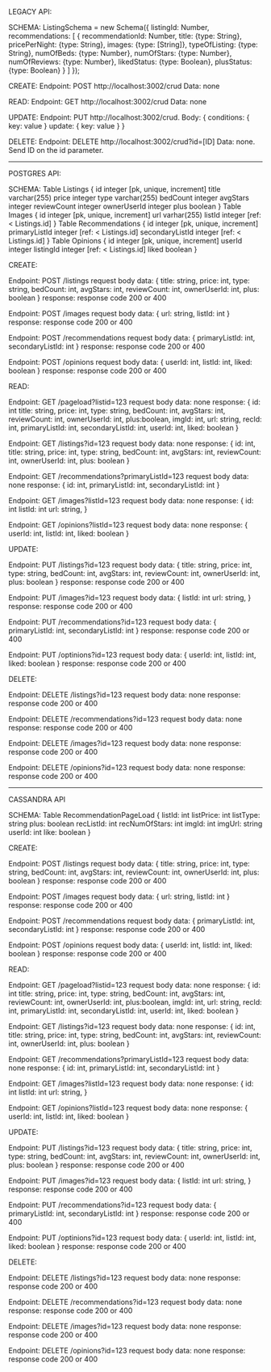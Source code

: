 LEGACY API:

SCHEMA:
ListingSchema = new Schema({
    listingId: Number,
    recommendations: [ {
        recommendationId: Number, 
        title: {type: String},
        pricePerNight: {type: String},
        images: {type: [String]},
        typeOfListing: {type: String},
        numOfBeds: {type: Number},
        numOfStars: {type: Number},
        numOfReviews: {type: Number},
        likedStatus: {type: Boolean},
        plusStatus: {type: Boolean}
    } ]
});

CREATE:
Endpoint: POST http://localhost:3002/crud
Data: none

READ:
Endpoint: GET http://localhost:3002/crud
Data: none

UPDATE:
Endpoint: PUT http://localhost:3002/crud.
Body: {
  conditions: {
    key: value
  }
  update: {
    key: value
  }
}

DELETE:
Endpoint: DELETE http://localhost:3002/crud?id=[ID]
Data: none. Send ID on the id parameter.

**************************

POSTGRES API:

SCHEMA:
  Table Listings {
    id integer [pk, unique, increment]
    title varchar(255)
    price integer
    type varchar(255)
    bedCount integer
    avgStars integer
    reviewCount integer
    ownerUserId integer
    plus boolean
  }
  Table Images {
    id integer [pk, unique, increment]
    url varhar(255)
    listId integer [ref: < Listings.id]
  }
  Table Recommendations {
    id integer [pk, unique, increment]
    primaryListId integer [ref: < Listings.id]
    secondaryListId integer [ref: < Listings.id]
  }
  Table Opinions {
    id integer [pk, unique, increment]
    userId integer
    listingId integer [ref: < Listings.id]
    liked boolean
  }

CREATE:

Endpoint: POST /listings
request body data: {
  title: string, 
  price: int, 
  type: string, 
  bedCount: int, 
  avgStars: int, 
  reviewCount: int, 
  ownerUserId: int,
  plus: boolean
}
response: response code 200 or 400

Endpoint: POST /images
request body data: {
  url: string, 
  listId: int
}
response: response code 200 or 400

Endpoint: POST /recommendations
request body data: {
  primaryListId: int, 
  secondaryListId: int
}
response: response code 200 or 400

Endpoint: POST /opinions
request body data: {
  userId: int,
  listId: int, 
  liked: boolean
}
response: response code 200 or 400

READ:

Endpoint: GET /pageload?listid=123
request body data: none
response: {
  id: int
  title: string, 
  price: int, 
  type: string, 
  bedCount: int, 
  avgStars: int, 
  reviewCount: int, 
  ownerUserId: int,
  plus:boolean,
  imgId: int,
  url: string,
  recId: int,
  primaryListId: int, 
  secondaryListId: int,
  userId: int,
  liked: boolean
}

Endpoint: GET /listings?id=123
request body data: none
response: {
  id: int,
  title: string, 
  price: int, 
  type: string, 
  bedCount: int, 
  avgStars: int, 
  reviewCount: int, 
  ownerUserId: int,
  plus: boolean
}

Endpoint: GET /recommendations?primaryListId=123
request body data: none
response: {
  id: int,
  primaryListId: int, 
  secondaryListId: int
}

Endpoint: GET /images?listId=123
request body data: none
response: {
  id: int
  listId: int
  url: string,
}

Endpoint: GET /opinions?listId=123
request body data: none
response: {
  userId: int,
  listId: int, 
  liked: boolean
}

UPDATE:

Endpoint: PUT /listings?id=123
request body data: {
  title: string, 
  price: int, 
  type: string, 
  bedCount: int, 
  avgStars: int, 
  reviewCount: int, 
  ownerUserId: int,
  plus: boolean
}
response: response code 200 or 400

Endpoint: PUT /images?id=123
request body data: {
  listId: int
  url: string,
}
response: response code 200 or 400

Endpoint: PUT /recommendations?id=123
request body data: {
  primaryListId: int, 
  secondaryListId: int
}
response: response code 200 or 400

Endpoint: PUT /optinions?id=123
request body data: {
  userId: int,
  listId: int, 
  liked: boolean
}
response: response code 200 or 400

DELETE:

Endpoint: DELETE /listings?id=123
request body data: none
response: response code 200 or 400

Endpoint: DELETE /recommendations?id=123
request body data: none
response: response code 200 or 400

Endpoint: DELETE /images?id=123
request body data: none
response: response code 200 or 400

Endpoint: DELETE /opinions?id=123
request body data: none
response: response code 200 or 400

*************************

CASSANDRA API

SCHEMA: 
Table RecommendationPageLoad {
  listId: int
  listPrice: int
  listType: string
  plus: boolean
  recListId: int
  recNumOfStars: int
  imgId: int
  imgUrl: string
  userId: int
  like: boolean
}

CREATE:

Endpoint: POST /listings
request body data: {
  title: string, 
  price: int, 
  type: string, 
  bedCount: int, 
  avgStars: int, 
  reviewCount: int, 
  ownerUserId: int,
  plus: boolean
}
response: response code 200 or 400

Endpoint: POST /images
request body data: {
  url: string, 
  listId: int
}
response: response code 200 or 400

Endpoint: POST /recommendations
request body data: {
  primaryListId: int, 
  secondaryListId: int
}
response: response code 200 or 400

Endpoint: POST /opinions
request body data: {
  userId: int,
  listId: int, 
  liked: boolean
}
response: response code 200 or 400

READ:

Endpoint: GET /pageload?listid=123
request body data: none
response: {
  id: int
  title: string, 
  price: int, 
  type: string, 
  bedCount: int, 
  avgStars: int, 
  reviewCount: int, 
  ownerUserId: int,
  plus:boolean,
  imgId: int,
  url: string,
  recId: int,
  primaryListId: int, 
  secondaryListId: int,
  userId: int,
  liked: boolean
}

Endpoint: GET /listings?id=123
request body data: none
response: {
  id: int,
  title: string, 
  price: int, 
  type: string, 
  bedCount: int, 
  avgStars: int, 
  reviewCount: int, 
  ownerUserId: int,
  plus: boolean
}

Endpoint: GET /recommendations?primaryListId=123
request body data: none
response: {
  id: int,
  primaryListId: int, 
  secondaryListId: int
}

Endpoint: GET /images?listId=123
request body data: none
response: {
  id: int
  listId: int
  url: string,
}

Endpoint: GET /opinions?listId=123
request body data: none
response: {
  userId: int,
  listId: int, 
  liked: boolean
}

UPDATE:

Endpoint: PUT /listings?id=123
request body data: {
  title: string, 
  price: int, 
  type: string, 
  bedCount: int, 
  avgStars: int, 
  reviewCount: int, 
  ownerUserId: int,
  plus: boolean
}
response: response code 200 or 400

Endpoint: PUT /images?id=123
request body data: {
  listId: int
  url: string,
}
response: response code 200 or 400

Endpoint: PUT /recommendations?id=123
request body data: {
  primaryListId: int, 
  secondaryListId: int
}
response: response code 200 or 400

Endpoint: PUT /optinions?id=123
request body data: {
  userId: int,
  listId: int, 
  liked: boolean
}
response: response code 200 or 400

DELETE:

Endpoint: DELETE /listings?id=123
request body data: none
response: response code 200 or 400

Endpoint: DELETE /recommendations?id=123
request body data: none
response: response code 200 or 400

Endpoint: DELETE /images?id=123
request body data: none
response: response code 200 or 400

Endpoint: DELETE /opinions?id=123
request body data: none
response: response code 200 or 400